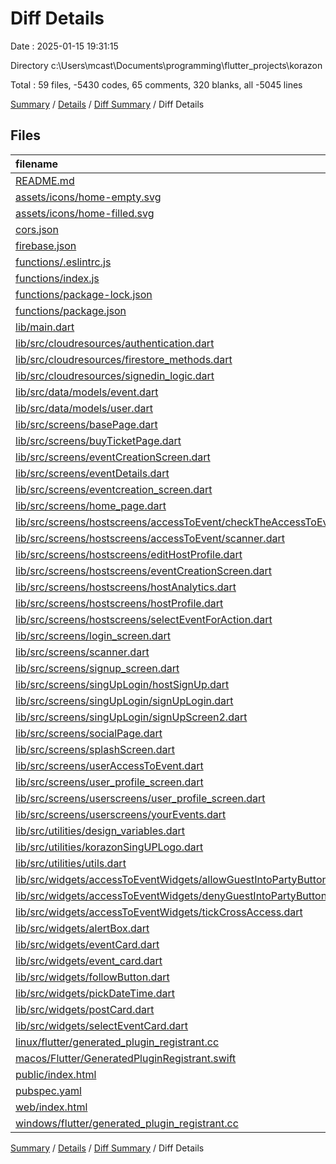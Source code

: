 # Diff Details

Date : 2025-01-15 19:31:15

Directory c:\\Users\\mcast\\Documents\\programming\\flutter_projects\\korazon

Total : 59 files,  -5430 codes, 65 comments, 320 blanks, all -5045 lines

[Summary](results.md) / [Details](details.md) / [Diff Summary](diff.md) / Diff Details

## Files
| filename | language | code | comment | blank | total |
| :--- | :--- | ---: | ---: | ---: | ---: |
| [README.md](/README.md) | Markdown | 2 | 0 | 3 | 5 |
| [assets/icons/home-empty.svg](/assets/icons/home-empty.svg) | XML | 1 | 0 | 0 | 1 |
| [assets/icons/home-filled.svg](/assets/icons/home-filled.svg) | XML | 1 | 0 | 0 | 1 |
| [cors.json](/cors.json) | JSON | 8 | 0 | 0 | 8 |
| [firebase.json](/firebase.json) | JSON | 1 | 0 | 0 | 1 |
| [functions/.eslintrc.js](/functions/.eslintrc.js) | JavaScript | -28 | 0 | -1 | -29 |
| [functions/index.js](/functions/index.js) | JavaScript | -19 | -56 | -13 | -88 |
| [functions/package-lock.json](/functions/package-lock.json) | JSON | -7,369 | 0 | -1 | -7,370 |
| [functions/package.json](/functions/package.json) | JSON | -27 | 0 | -1 | -28 |
| [lib/main.dart](/lib/main.dart) | Dart | 4 | -1 | 0 | 3 |
| [lib/src/cloudresources/authentication.dart](/lib/src/cloudresources/authentication.dart) | Dart | 0 | 1 | 1 | 2 |
| [lib/src/cloudresources/firestore\_methods.dart](/lib/src/cloudresources/firestore_methods.dart) | Dart | -40 | -5 | -8 | -53 |
| [lib/src/cloudresources/signedin\_logic.dart](/lib/src/cloudresources/signedin_logic.dart) | Dart | -1 | 0 | 0 | -1 |
| [lib/src/data/models/event.dart](/lib/src/data/models/event.dart) | Dart | 8 | -1 | 0 | 7 |
| [lib/src/data/models/user.dart](/lib/src/data/models/user.dart) | Dart | 4 | 0 | 0 | 4 |
| [lib/src/screens/basePage.dart](/lib/src/screens/basePage.dart) | Dart | 32 | 0 | 2 | 34 |
| [lib/src/screens/buyTicketPage.dart](/lib/src/screens/buyTicketPage.dart) | Dart | 40 | 2 | 3 | 45 |
| [lib/src/screens/eventCreationScreen.dart](/lib/src/screens/eventCreationScreen.dart) | Dart | -210 | -11 | -18 | -239 |
| [lib/src/screens/eventDetails.dart](/lib/src/screens/eventDetails.dart) | Dart | 166 | 13 | 2 | 181 |
| [lib/src/screens/eventcreation\_screen.dart](/lib/src/screens/eventcreation_screen.dart) | Dart | -259 | -20 | -43 | -322 |
| [lib/src/screens/home\_page.dart](/lib/src/screens/home_page.dart) | Dart | 54 | 9 | -11 | 52 |
| [lib/src/screens/hostscreens/accessToEvent/checkTheAccessToEvent.dart](/lib/src/screens/hostscreens/accessToEvent/checkTheAccessToEvent.dart) | Dart | 140 | 5 | 32 | 177 |
| [lib/src/screens/hostscreens/accessToEvent/scanner.dart](/lib/src/screens/hostscreens/accessToEvent/scanner.dart) | Dart | 42 | 7 | 20 | 69 |
| [lib/src/screens/hostscreens/editHostProfile.dart](/lib/src/screens/hostscreens/editHostProfile.dart) | Dart | 206 | 17 | 29 | 252 |
| [lib/src/screens/hostscreens/eventCreationScreen.dart](/lib/src/screens/hostscreens/eventCreationScreen.dart) | Dart | 346 | 31 | 84 | 461 |
| [lib/src/screens/hostscreens/hostAnalytics.dart](/lib/src/screens/hostscreens/hostAnalytics.dart) | Dart | 15 | 0 | 2 | 17 |
| [lib/src/screens/hostscreens/hostProfile.dart](/lib/src/screens/hostscreens/hostProfile.dart) | Dart | 316 | 12 | 42 | 370 |
| [lib/src/screens/hostscreens/selectEventForAction.dart](/lib/src/screens/hostscreens/selectEventForAction.dart) | Dart | 75 | 14 | 27 | 116 |
| [lib/src/screens/login\_screen.dart](/lib/src/screens/login_screen.dart) | Dart | -111 | -3 | -21 | -135 |
| [lib/src/screens/scanner.dart](/lib/src/screens/scanner.dart) | Dart | -39 | -10 | -18 | -67 |
| [lib/src/screens/signup\_screen.dart](/lib/src/screens/signup_screen.dart) | Dart | -161 | 0 | -28 | -189 |
| [lib/src/screens/singUpLogin/hostSignUp.dart](/lib/src/screens/singUpLogin/hostSignUp.dart) | Dart | 134 | 1 | 18 | 153 |
| [lib/src/screens/singUpLogin/signUpLogin.dart](/lib/src/screens/singUpLogin/signUpLogin.dart) | Dart | 324 | 63 | 80 | 467 |
| [lib/src/screens/singUpLogin/signUpScreen2.dart](/lib/src/screens/singUpLogin/signUpScreen2.dart) | Dart | 296 | 10 | 36 | 342 |
| [lib/src/screens/socialPage.dart](/lib/src/screens/socialPage.dart) | Dart | -10 | 0 | -2 | -12 |
| [lib/src/screens/splashScreen.dart](/lib/src/screens/splashScreen.dart) | Dart | -15 | 0 | -2 | -17 |
| [lib/src/screens/userAccessToEvent.dart](/lib/src/screens/userAccessToEvent.dart) | Dart | -25 | 0 | -7 | -32 |
| [lib/src/screens/user\_profile\_screen.dart](/lib/src/screens/user_profile_screen.dart) | Dart | -66 | -4 | -15 | -85 |
| [lib/src/screens/userscreens/user\_profile\_screen.dart](/lib/src/screens/userscreens/user_profile_screen.dart) | Dart | 162 | 17 | 23 | 202 |
| [lib/src/screens/userscreens/yourEvents.dart](/lib/src/screens/userscreens/yourEvents.dart) | Dart | 102 | 13 | 24 | 139 |
| [lib/src/utilities/design\_variables.dart](/lib/src/utilities/design_variables.dart) | Dart | 14 | 5 | 8 | 27 |
| [lib/src/utilities/korazonSingUPLogo.dart](/lib/src/utilities/korazonSingUPLogo.dart) | Dart | 57 | 1 | 3 | 61 |
| [lib/src/utilities/utils.dart](/lib/src/utilities/utils.dart) | Dart | 60 | 18 | 21 | 99 |
| [lib/src/widgets/accessToEventWidgets/allowGuestIntoPartyButton.dart](/lib/src/widgets/accessToEventWidgets/allowGuestIntoPartyButton.dart) | Dart | 45 | 5 | 10 | 60 |
| [lib/src/widgets/accessToEventWidgets/denyGuestIntoPartyButton.dart](/lib/src/widgets/accessToEventWidgets/denyGuestIntoPartyButton.dart) | Dart | 31 | 0 | 4 | 35 |
| [lib/src/widgets/accessToEventWidgets/tickCrossAccess.dart](/lib/src/widgets/accessToEventWidgets/tickCrossAccess.dart) | Dart | 36 | 0 | 6 | 42 |
| [lib/src/widgets/alertBox.dart](/lib/src/widgets/alertBox.dart) | Dart | 57 | 0 | 2 | 59 |
| [lib/src/widgets/eventCard.dart](/lib/src/widgets/eventCard.dart) | Dart | 169 | 13 | 14 | 196 |
| [lib/src/widgets/event\_card.dart](/lib/src/widgets/event_card.dart) | Dart | -182 | -98 | -16 | -296 |
| [lib/src/widgets/followButton.dart](/lib/src/widgets/followButton.dart) | Dart | 45 | 0 | 3 | 48 |
| [lib/src/widgets/pickDateTime.dart](/lib/src/widgets/pickDateTime.dart) | Dart | 33 | 6 | 10 | 49 |
| [lib/src/widgets/postCard.dart](/lib/src/widgets/postCard.dart) | Dart | -77 | -3 | -26 | -106 |
| [lib/src/widgets/selectEventCard.dart](/lib/src/widgets/selectEventCard.dart) | Dart | 82 | 8 | 35 | 125 |
| [linux/flutter/generated\_plugin\_registrant.cc](/linux/flutter/generated_plugin_registrant.cc) | C++ | 4 | 0 | 0 | 4 |
| [macos/Flutter/GeneratedPluginRegistrant.swift](/macos/Flutter/GeneratedPluginRegistrant.swift) | Swift | 2 | 0 | 0 | 2 |
| [public/index.html](/public/index.html) | HTML | 79 | 6 | 5 | 90 |
| [pubspec.yaml](/pubspec.yaml) | YAML | 9 | 0 | 2 | 11 |
| [web/index.html](/web/index.html) | HTML | 4 | 0 | 0 | 4 |
| [windows/flutter/generated\_plugin\_registrant.cc](/windows/flutter/generated_plugin_registrant.cc) | C++ | 3 | 0 | 0 | 3 |

[Summary](results.md) / [Details](details.md) / [Diff Summary](diff.md) / Diff Details